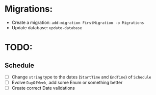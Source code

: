 # Migrations:
- Create a migration: `add-migration FirstMigration -o Migrations`
- Update database: `update-database`

# TODO:

## Schedule
- [ ] Change `string` type to the dates (`StartTime` and `EndTime`) of `Schedule`
- [ ] Evolve `DayOfWeek`, add some Enum or something better
- [ ] Create correct Date validations
